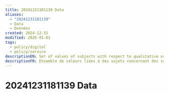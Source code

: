 ```yaml
---
title: 20241231181139 Data
aliases:
  - "20241231181139"
  - Data
  - Données
created: 2024-12-31
modified: 2025-01-01
tags:
  - policy/digital
  - policy/service
descriptionEN: Set of values of subjects with respect to qualitative or quantitative variables representing facts, statistics, or items of information in a formalized manner suitable for communication, reinterpretation, or processing.
descriptionFR: Ensemble de valeurs liées à des sujets concernant des variables qualitatives ou quantitatives qui représente de façon officielle des faits, des statistiques ou des éléments d’information et qui est propice à la communication, à la réinterprétation ou au traitement.
---
```

# 20241231181139 Data
